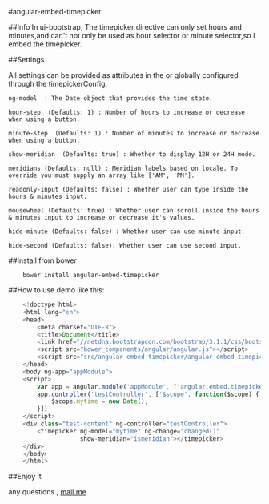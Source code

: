#angular-embed-timepicker

##Info
In ui-bootstrap, The timepicker directive can only set hours and minutes,and can't not only be used as hour selector
or minute selector,so I embed the timepicker.

##Settings

All settings can be provided as attributes in the <timepicker> or globally configured through the timepickerConfig.

    ng-model  : The Date object that provides the time state.

    hour-step  (Defaults: 1) : Number of hours to increase or decrease when using a button.

    minute-step  (Defaults: 1) : Number of minutes to increase or decrease when using a button.

    show-meridian  (Defaults: true) : Whether to display 12H or 24H mode.

    meridians (Defaults: null) : Meridian labels based on locale. To override you must supply an array like ['AM', 'PM'].

    readonly-input (Defaults: false) : Whether user can type inside the hours & minutes input.

    mousewheel (Defaults: true) : Whether user can scroll inside the hours & minutes input to increase or decrease it's values.

    hide-minute (Defaults: false) : Whether user can use minute input.

    hide-second (Defaults: false): Whether user can use second input.

##Install from bower
```
    bower install angular-embed-timepicker
```
##How to use
demo like this:
```javascript
    <!doctype html>
    <html lang="en">
    <head>
        <meta charset="UTF-8">
        <title>Document</title>
        <link href="//netdna.bootstrapcdn.com/bootstrap/3.1.1/css/bootstrap.min.css" rel="stylesheet">
        <script src="bower_components/angular/angular.js"></script>
        <script src="src/angular-embed-timepicker/angular-embed-timepicker.js"></script>
    </head>
    <body ng-app="appModule">
    <script>
        var app = angular.module('appModule', ['angular.embed.timepicker']);
        app.controller('testController', ['$scope', function($scope) {
            $scope.mytime = new Date();
        }])
    </script>
    <div class="test-content" ng-controller="testController">
        <timepicker ng-model="mytime" ng-change="changed()"
                    show-meridian="ismeridian"></timepicker>
    </div>
    </body>
    </html>
```
##Enjoy it

any questions , <a href=mailto:zhongwei.lzw@alibaba-inc.com>mail me</a>